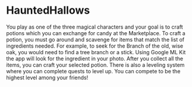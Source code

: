 # HauntedHallows

You play as one of the three magical characters and your goal is to craft potions which you can exchange for candy at the Marketplace. To craft a potion, you must go around and scavenge for items that match the list of ingredients needed. For example, to seek for the Branch of the old, wise oak, you would need to find a tree branch or a stick. Using Google ML Kit the app will look for the ingredient in your photo. After you collect all the items, you can craft your selected potion. There is also a leveling system where you can complete quests to level up. You can compete to be the highest level among your friends!
